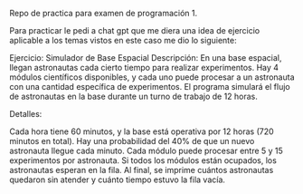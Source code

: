 Repo de practica para examen de programación 1.

Para practicar le pedi a chat gpt que me diera una idea de ejercicio aplicable a los temas vistos en este caso me dio lo siguiente:

Ejercicio: Simulador de Base Espacial
Descripción:
En una base espacial, llegan astronautas cada cierto tiempo para realizar experimentos. Hay 4 módulos científicos disponibles, y cada uno puede procesar a un astronauta con una cantidad específica de experimentos. El programa simulará el flujo de astronautas en la base durante un turno de trabajo de 12 horas.

Detalles:

Cada hora tiene 60 minutos, y la base está operativa por 12 horas (720 minutos en total).
Hay una probabilidad del 40% de que un nuevo astronauta llegue cada minuto.
Cada módulo puede procesar entre 5 y 15 experimentos por astronauta.
Si todos los módulos están ocupados, los astronautas esperan en la fila.
Al final, se imprime cuántos astronautas quedaron sin atender y cuánto tiempo estuvo la fila vacía.